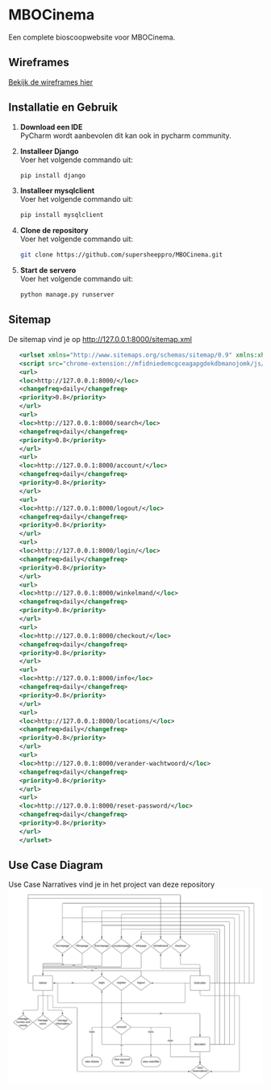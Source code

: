 # MBOCinema  
Een complete bioscoopwebsite voor MBOCinema.  

## Wireframes  
[Bekijk de wireframes hier](https://www.figma.com/design/XghqG31kXu4kk3e8zPJWdu/MBOCinema?node-id=4-448&t=KkZGwwsESEQ4EIRx-0)  

## Installatie en Gebruik  

1. **Download een IDE**  
   PyCharm wordt aanbevolen dit kan ook in pycharm community.  

2. **Installeer Django**  
   Voer het volgende commando uit:  
   ```bash
   pip install django
   ```

3. **Installeer mysqlclient**  
   Voer het volgende commando uit:  
   ```bash
   pip install mysqlclient
   ```

4. **Clone de repository**  
   Voer het volgende commando uit:  
   ```bash
   git clone https://github.com/supersheeppro/MBOCinema.git
   ```   

5. **Start de servero**  
   Voer het volgende commando uit:  
   ```bash
   python manage.py runserver
   ```

## Sitemap
De sitemap vind je op http://127.0.0.1:8000/sitemap.xml

   ```xml
      <urlset xmlns="http://www.sitemaps.org/schemas/sitemap/0.9" xmlns:xhtml="http://www.w3.org/1999/xhtml">
      <script src="chrome-extension://mfidniedemcgceagapgdekdbmanojomk/js/elephant.js"/>
      <url>
      <loc>http://127.0.0.1:8000/</loc>
      <changefreq>daily</changefreq>
      <priority>0.8</priority>
      </url>
      <url>
      <loc>http://127.0.0.1:8000/search</loc>
      <changefreq>daily</changefreq>
      <priority>0.8</priority>
      </url>
      <url>
      <loc>http://127.0.0.1:8000/account/</loc>
      <changefreq>daily</changefreq>
      <priority>0.8</priority>
      </url>
      <url>
      <loc>http://127.0.0.1:8000/logout/</loc>
      <changefreq>daily</changefreq>
      <priority>0.8</priority>
      </url>
      <url>
      <loc>http://127.0.0.1:8000/login/</loc>
      <changefreq>daily</changefreq>
      <priority>0.8</priority>
      </url>
      <url>
      <loc>http://127.0.0.1:8000/winkelmand/</loc>
      <changefreq>daily</changefreq>
      <priority>0.8</priority>
      </url>
      <url>
      <loc>http://127.0.0.1:8000/checkout/</loc>
      <changefreq>daily</changefreq>
      <priority>0.8</priority>
      </url>
      <url>
      <loc>http://127.0.0.1:8000/info</loc>
      <changefreq>daily</changefreq>
      <priority>0.8</priority>
      </url>
      <url>
      <loc>http://127.0.0.1:8000/locations/</loc>
      <changefreq>daily</changefreq>
      <priority>0.8</priority>
      </url>
      <url>
      <loc>http://127.0.0.1:8000/verander-wachtwoord/</loc>
      <changefreq>daily</changefreq>
      <priority>0.8</priority>
      </url>
      <url>
      <loc>http://127.0.0.1:8000/reset-password/</loc>
      <changefreq>daily</changefreq>
      <priority>0.8</priority>
      </url>
      </urlset>
   ```   

## Use Case Diagram
   Use Case Narratives vind je in het project van deze repository
![Use Case Diagram](static/images/Usecasediagram.png)

